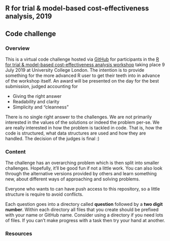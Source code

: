 
<!-- README.md is generated from README.Rmd. Please edit that file -->

## R for trial & model-based cost-effectiveness analysis, 2019

## Code challenge

### Overview

This is a virtual code challenge hosted via
[GitHub](https://github.com/) for participants in the [R for trial &
model-based cost-effectiveness analysis
workshop](http://www.statistica.it/gianluca/teaching/r-hta-workshop/2019/)
taking place 9 July 2019 at University College London. The intention is
to provide something for the more advanced R user to get their teeth
into in advance of the workshop itself. An award will be presented on
the day for the best submission, judged accounting for

  - Giving the right answer
  - Readability and clarity
  - Simplicity and “cleanness”

There is no single right answer to the challenges. We are not primarily
interested in the values of the solutions or indeed the problem per-se.
We are really interested in how the problem is tackled in code. That is,
how the code is structured, what data structures are used and how they
are handled. The decision of the judges is final :)

### Content

The challenge has an overarching problem which is then split into
smaller challenges. Hopefully, it’ll be good fun if not a little work.
You can also look through the alternative versions provided by others
and learn something new, about different ways of approaching and solving
problems.

Everyone who wants to can have push access to this repository, so a
little structure is require to avoid conflicts.

Each question goes into a directory called **question** followed by a
**two digit number**. Within each directory all files that you create
should be prefixed with your name or GitHub name. Consider using a
directory if you need lots of files. If you can’t make progress with a
task then try your hand at another.

### Resources

<TODO>
